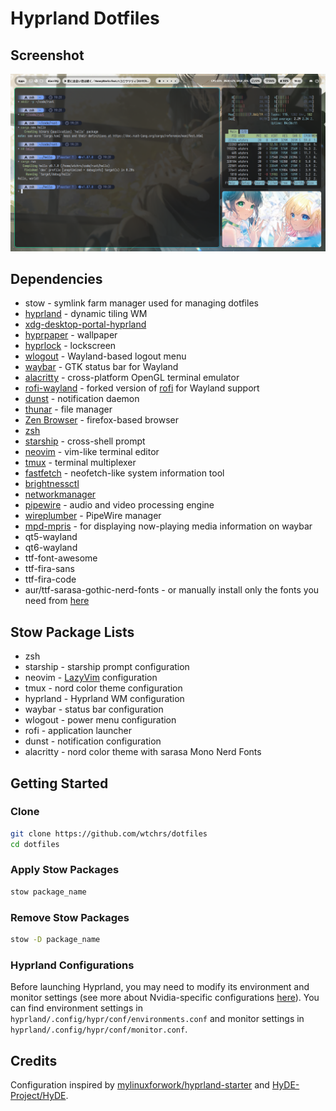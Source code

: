 # Hyprland Dotfiles

## Screenshot

![screenshot](assets/screenshot.png)

## Dependencies

- stow - symlink farm manager used for managing dotfiles
- [hyprland][hyprland] - dynamic tiling WM
- [xdg-desktop-portal-hyprland][xdg-desktop-portal-hyprland]
- [hyprpaper][hyprpaper] - wallpaper
- [hyprlock][hyprlock] - lockscreen
- [wlogout][wlogout] - Wayland-based logout menu
- [waybar][waybar] - GTK status bar for Wayland
- [alacritty][alacritty] - cross-platform OpenGL terminal emulator
- [rofi-wayland][rofi-wayland] - forked version of [rofi][rofi] for Wayland support
- [dunst][dunst] - notification daemon
- [thunar][thunar] - file manager
- [Zen Browser][zen-browser] - firefox-based browser
- [zsh][zsh]
- [starship][starship] - cross-shell prompt
- [neovim][neovim] - vim-like terminal editor
- [tmux][tmux] - terminal multiplexer
- [fastfetch][fastfetch] - neofetch-like system information tool
- [brightnessctl][brightnessctl]
- [networkmanager][networkmanager]
- [pipewire][pipewire] - audio and video processing engine
- [wireplumber][wireplumber] - PipeWire manager
- [mpd-mpris][mpd-mpris] - for displaying now-playing media information on waybar
- qt5-wayland
- qt6-wayland
- ttf-font-awesome
- ttf-fira-sans
- ttf-fira-code
- aur/ttf-sarasa-gothic-nerd-fonts - or manually install only the fonts you need from [here][sarasa-font-release]

## Stow Package Lists

- zsh
- starship - starship prompt configuration
- neovim - [LazyVim][lazyvim] configuration
- tmux - nord color theme configuration
- hyprland - Hyprland WM configuration
- waybar - status bar configuration
- wlogout - power menu configuration
- rofi - application launcher
- dunst - notification configuration
- alacritty - nord color theme with sarasa Mono Nerd Fonts

## Getting Started

### Clone

```sh
git clone https://github.com/wtchrs/dotfiles
cd dotfiles
```

### Apply Stow Packages

```sh
stow package_name
```

### Remove Stow Packages

```sh
stow -D package_name
```

### Hyprland Configurations

Before launching Hyprland, you may need to modify its environment and monitor settings
(see more about Nvidia-specific configurations [here][hyprland-nvidia]).
You can find environment settings in `hyprland/.config/hypr/conf/environments.conf` and
monitor settings in `hyprland/.config/hypr/conf/monitor.conf`.

## Credits

Configuration inspired by [mylinuxforwork/hyprland-starter][hyprland-starter] and [HyDE-Project/HyDE][HyDE].


[alacritty]: https://github.com/alacritty/alacritty
[brightnessctl]: https://github.com/Hummer12007/brightnessctl
[dunst]: https://github.com/dunst-project/dunst
[fastfetch]: https://github.com/fastfetch-cli/fastfetch
[HyDE]: https://github.com/HyDE-Project/HyDE
[hyprland]: https://github.com/hyprwm/Hyprland
[hyprland-nvidia]: https://wiki.hyprland.org/Nvidia/
[hyprland-starter]: https://github.com/mylinuxforwork/hyprland-starter
[hyprlock]: https://github.com/hyprwm/hyprlock
[hyprpaper]: https://github.com/hyprwm/hyprpaper
[lazyvim]: https://github.com/LazyVim/LazyVim
[mpd-mpris]: https://github.com/natsukagami/mpd-mpris
[neovim]: https://github.com/neovim/neovim
[networkmanager]: https://networkmanager.dev/
[pipewire]: https://pipewire.org/
[rofi-wayland]: https://github.com/lbonn/rofi
[rofi]: https://github.com/davatorium/rofi
[sarasa-font-release]: https://github.com/jonz94/Sarasa-Gothic-Nerd-Fonts/releases
[starship]: https://github.com/starship/starship
[thunar]: https://github.com/neilbrown/thunar
[tmux]: https://github.com/tmux/tmux
[waybar]: https://github.com/Alexays/Waybar
[wireplumber]: https://pipewire.pages.freedesktop.org/wireplumber/
[wlogout]: https://github.com/ArtsyMacaw/wlogout
[xdg-desktop-portal-hyprland]: https://github.com/hyprwm/xdg-desktop-portal-hyprland
[zen-browser]: https://github.com/zen-browser/desktop
[zsh]: https://github.com/zsh-users/zsh
